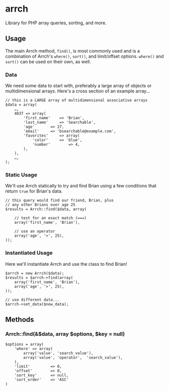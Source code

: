 arrch
=====

Library for PHP array queries, sorting, and more.

## Usage

The main Arrch method, `find()`, is most commonly used and is a combination of Arrch's `where()`, `sort()`, and limit/offset options. `where()` and `sort()` can be used on their own, as well.

### Data

We need some data to start with, preferably a large array of objects or multidimensional arrays. Here's a cross section of an example array...

	// this is a LARGE array of multidimensional associative arrays
	$data = array(
		…,
		4037 => array(
			'first_name'	=> 'Brian',
			'last_name'		=> 'Searchable',
			'age'		=> 27,
			'email'		=> 'bsearchable@example.com',
			'favorites'		=> array(
				'color'		=> 'blue',
				'number'		=> 4,
			),
		),
		…,
	);

### Static Usage

We'll use Arrch statically to try and find Brian using a few conditions that return `true` for Brian's data.

	// this query would find our friend, Brian, plus
	// any other Brians over age 25
	$results = Arrch::find($data, array(

		// test for an exact match (===)
		array('first_name', 'Brian'),

		// use an operator
		array('age', '>', 25),
	));

### Instantiated Usage

Here we'll instantiate Arrch and use the class to find Brian!

	$arrch = new Arrch($data);
	$results = $arrch->find(array(
		array('first_name', 'Brian'),
		array('age', '>', 25),
	));

	// use different data...
	$arrch->set_data($new_data);

## Methods

### Arrch::find(&$data, array $options, $key = null)

	$options = array(
		'where' => array(
			array('value', 'search_value'),
			array('value', 'operator', 	'search_value'),
		),
		'limit' 		=> 0,
		'offset' 		=> 0,
		'sort_key'		=> null,
		'sort_order'	=> 'ASC'
	)
